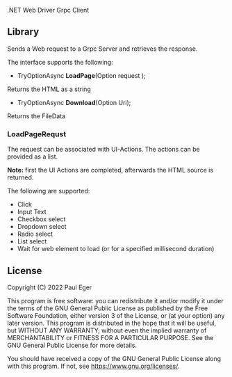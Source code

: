 
.NET Web Driver Grpc Client


## Library

Sends a Web request to a Grpc Server and retrieves the response.

The interface supports the following:

- TryOptionAsync<string> **LoadPage**(Option<LoadPageRequest> request );

Returns the HTML as a string

- TryOptionAsync<FileData> **Download**(Option<DownloadRequest> Uri);

Returns the FileData


### LoadPageRequst

The request can be associated with UI-Actions. The actions can be provided as a list.

**Note:** first the UI Actions are completed, afterwards the HTML source is returned.

The following are supported:
- Click
- Input Text
- Checkbox select
- Dropdown select
- Radio select
- List select
- Wait for web element to load (or for a specified millisecond duration)


## License

Copyright (C) 2022  Paul Eger

This program is free software: you can redistribute it and/or modify
it under the terms of the GNU General Public License as published by
the Free Software Foundation, either version 3 of the License, or
(at your option) any later version.
This program is distributed in the hope that it will be useful,
but WITHOUT ANY WARRANTY; without even the implied warranty of
MERCHANTABILITY or FITNESS FOR A PARTICULAR PURPOSE.  See the
GNU General Public License for more details.

You should have received a copy of the GNU General Public License
along with this program.  If not, see <https://www.gnu.org/licenses/>.